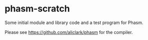 # phasm-scratch
Some initial module and library code and a test program for Phasm.

Please see https://github.com/aliclark/phasm for the compiler.
